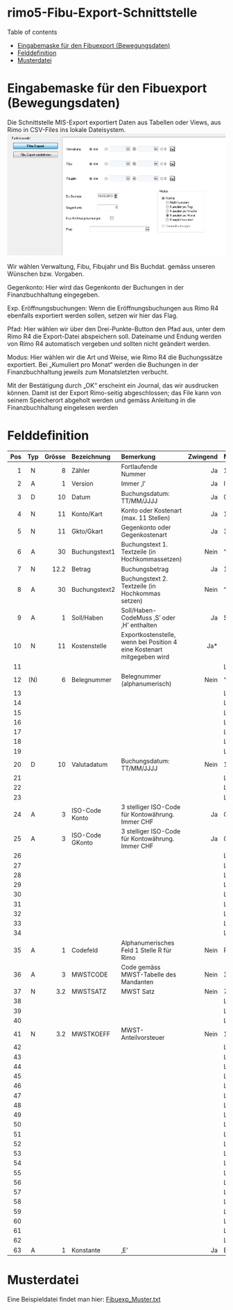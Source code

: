 # rimo5-Fibu-Export-Schnittstelle

<!--ts-->
Table of contents
   * [Eingabemaske für den Fibuexport (Bewegungsdaten)](#Eingabemaske-für-den-Fibuexport-Bewegungsdaten)
   * [Felddefinition](#Felddefinition)
   * [Musterdatei](#Musterdatei)

# Eingabemaske für den Fibuexport (Bewegungsdaten)
Die Schnittstelle MIS-Export exportiert Daten aus Tabellen oder Views, aus Rimo in CSV-Files ins lokale Dateisystem.
![DataRelationship](/_grafiken/Funktionsaufruf.png)

Wir wählen Verwaltung, Fibu, Fibujahr und Bis Buchdat. gemäss unseren Wünschen bzw. Vorgaben.

Gegenkonto: Hier wird das Gegenkonto der Buchungen in der Finanzbuchhaltung eingegeben.

Exp. Eröffnungsbuchungen: Wenn die Eröffnungsbuchungen aus Rimo R4 ebenfalls exportiert werden sollen, setzen wir hier das Flag.

Pfad: Hier wählen wir über den Drei-Punkte-Button den Pfad aus, unter dem Rimo R4 die Export-Datei abspeichern soll. Dateiname und Endung werden von Rimo R4 automatisch vergeben und sollten nicht geändert werden.

Modus: Hier wählen wir die Art und Weise, wie Rimo R4 die Buchungssätze exportiert. Bei „Kumuliert pro Monat“ werden die Buchungen in der Finanzbuchhaltung jeweils zum Monatsletzten verbucht.

Mit der Bestätigung durch „OK“ erscheint ein Journal, das wir ausdrucken können. Damit ist der Export Rimo-seitig abgeschlossen; das File kann von seinem Speicherort abgeholt werden und gemäss Anleitung in die Finanzbuchhaltung eingelesen werden

# Felddefinition
| Pos | Typ | Grösse | Bezeichnung | Bemerkung | Zwingend | Mustereintrag |
|---: |:---:| ------:| :---------- | :-------- | -------: | :------------ |
| 1 | N | 8 | Zähler | Fortlaufende Nummer | Ja | 1 |
| 2 | A | 1 | Version | Immer ‚I’  | Ja | I |
| 3 | D | 10 | Datum | Buchungsdatum: TT/MM/JJJJ | Ja | 01.01.2003 |
| 4 | N | 11 | Konto/Kart | Konto oder Kostenart (max. 11 Stellen) | Ja | 1100 |
| 5 | N | 11 | Gkto/Gkart | Gegenkonto oder Gegenkostenart | Ja | 3000 |
| 6 | A | 30 | Buchungstext1 | Buchungstext 1. Textzeile (in Hochkommassetzen) | Nein | “ Buchtext 1“ |
| 7 | N | 12.2 | Betrag | Buchungsbetrag | Ja | 10000 |
| 8 | A | 30 | Buchungstext2 | Buchungstext 2. Textzeile (in Hochkommas setzen) | Nein | “ Buchtext 2“ |
| 9 | A | 1 | Soll/Haben | Soll/Haben-CodeMuss ‚S’ oder ‚H’ enthalten | Ja | S |
| 10 | N | 11 | Kostenstelle | Exportkostenstelle, wenn bei Position 4 eine Kostenart mitgegeben wird | Ja* |   |
| 11 |  |  |  |  |  | Leer |
| 12 | (N) | 6 | Belegnummer | Belegnummer (alphanumerisch) | Nein | “111111“ |
| 13 |  |  |  |  |  | Leer |
| 14 |  |  |  |  |  | Leer |
| 15 |  |  |  |  |  | Leer |
| 16 |  |  |  |  |  | Leer |
| 17 |  |  |  |  |  | Leer |
| 18 |  |  |  |  |  | Leer |
| 19 |  |  |  |  |  | Leer |
| 20 | D | 10 | Valutadatum | Buchungsdatum: TT/MM/JJJJ | Nein | 11.02.2002 |
| 21 |  |  |  |  |  | Leer |
| 22 |  |  |  |  |  | Leer |
| 23 |  |  |  |  |  | Leer |
| 24 | A | 3 | ISO-Code Konto | 3 stelliger ISO-Code für Kontowährung. Immer CHF | Ja | CHF |
| 25 | A | 3 | ISO-Code GKonto | 3 stelliger ISO-Code für Kontowährung. Immer CHF | Ja | CHF |
| 26 |  |  |  |  |  | Leer |
| 27 |  |  |  |  |  | Leer |
| 28 |  |  |  |  |  | Leer |
| 29 |  |  |  |  |  | Leer |
| 30 |  |  |  |  |  | Leer |
| 31 |  |  |  |  |  | Leer |
| 32 |  |  |  |  |  | Leer |
| 33 |  |  |  |  |  | Leer |
| 34 |  |  |  |  |  | Leer |
| 35 | A | 1 | Codefeld | Alphanumerisches Feld 1 Stelle R für Rimo | Nein | R  |
| 36 | A | 3 | MWSTCODE | Code gemäss MWST-Tabelle des Mandanten | Nein | 311 |
| 37 | N | 3.2 | MWSTSATZ | MWST Satz | Nein | 7.6 |
| 38 |  |  |  |  |  | Leer |
| 39 |  |  |  |  |  | Leer |
| 40 |  |  |  |  |  | Leer |
| 41 | N | 3.2 | MWSTKOEFF | MWST-Anteilvorsteuer | Nein | 100 |
| 42 |  |  |  |  |  | Leer |
| 43 |  |  |  |  |  | Leer |
| 44 |  |  |  |  |  | Leer |
| 45 |  |  |  |  |  | Leer |
| 46 |  |  |  |  |  | Leer |
| 47 |  |  |  |  |  | Leer |
| 48 |  |  |  |  |  | Leer |
| 49 |  |  |  |  |  | Leer |
| 50 |  |  |  |  |  | Leer |
| 51 |  |  |  |  |  | Leer |
| 52 |  |  |  |  |  | Leer |
| 53 |  |  |  |  |  | Leer |
| 54 |  |  |  |  |  | Leer |
| 55 |  |  |  |  |  | Leer |
| 56 |  |  |  |  |  | Leer |
| 57 |  |  |  |  |  | Leer |
| 58 |  |  |  |  |  | Leer |
| 59 |  |  |  |  |  | Leer |
| 60 |  |  |  |  |  | Leer |
| 61 |  |  |  |  |  | Leer |
| 62 |  |  |  |  |  | Leer |
| 63 | A | 1 | Konstante | ‚E’ | Ja | E |

# Musterdatei
Eine Beispieldatei findet man hier: [Fibuexp_Muster.txt](Fibuexp_Muster.txt)

